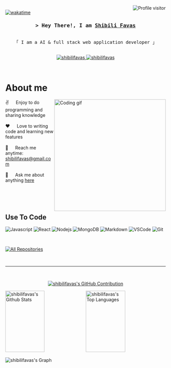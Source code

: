 
<a href="https://komarev.com/ghpvc/?username=shibilifavas">
  <img align="right" src="https://komarev.com/ghpvc/?username=shibilifavas&label=Visitors&color=0e75b6&style=flat" alt="Profile visitor" />
</a>

[![wakatime](https://wakatime.com/badge/user/eebb3dd8-d9b2-40de-9b88-6fd6cac99dbc.svg)](https://wakatime.com/@eebb3dd8-d9b2-40de-9b88-6fd6cac99dbc)

<!-- Intro  -->
<h3 align="center">
        <samp>&gt; Hey There!, I am
                <b><a target="_blank" href="https://www.shibilifavas.me">Shibili Favas</a></b>
        </samp>
</h3>


<p align="center"> 
  <samp>
<!--     <a href="https://www.google.com/search?q=Al+Siam">「 Google Me 」</a> -->
    <br>
    「 I am a AI & full stack web application developer 」
    <br>
    <br>
  </samp>
</p>

<p align="center">
 <a href="https://www.shibilifavas.me" target="blank">
  <img src="https://img.shields.io/badge/Website-DC143C?style=for-the-badge&logo=medium&logoColor=white" alt="shibilifavas" />
 </a>
 <a href="https://linkedin.com/in/shibilifavas" target="_blank">
  <img src="https://img.shields.io/badge/LinkedIn-0077B5?style=for-the-badge&logo=linkedin&logoColor=white" alt="shibilifavas"/>
 </a>
 <!-- <a href="https://dev.to/shibilifavas" target="_blank">
  <img src="https://img.shields.io/badge/dev.to-0A0A0A?style=for-the-badge&logo=dev.to&logoColor=white" alt="shibilifavas" />
 </a> -->
<!--  <a href="https://twitter.com/_shibilifavas" target="_blank">
  <img src="https://img.shields.io/badge/Twitter-1DA1F2?style=for-the-badge&logo=twitter&logoColor=white" />
 </a>
 <a href="https://instagram.com/_shibilifavas" target="_blank">
  <img src="https://img.shields.io/badge/Instagram-fe4164?style=for-the-badge&logo=instagram&logoColor=white" alt="shibilifavas" />
 </a> 
 <a href="https://facebook.com/shibilifavas.dev" target="_blank">
  <img src="https://img.shields.io/badge/Facebook-20BEFF?&style=for-the-badge&logo=facebook&logoColor=white" alt="shibilifavas"  />
  </a>  -->
</p>
<br />

<!-- About Section -->
 # About me
 
<p>
 <img align="right" width="350" src="/assets/programmer.gif" alt="Coding gif" />
  
 ✌️ &emsp; Enjoy to do programming and sharing knowledge <br/><br/>
 ❤️ &emsp; Love to writing code and learning new features<br/><br/>
 📧 &emsp; Reach me anytime: shibilifavas@gmail.com<br/><br/>
 💬 &emsp; Ask me about anything [here](https://github.com/shibilifavas/issues)

</p>

<br/>
<br/>
<br/>

## Use To Code

![Javascript](https://img.shields.io/badge/Javascript-F0DB4F?style=for-the-badge&labelColor=black&logo=javascript&logoColor=F0DB4F)
![React](https://img.shields.io/badge/-React-61DBFB?style=for-the-badge&labelColor=black&logo=react&logoColor=61DBFB)
![Nodejs](https://img.shields.io/badge/Nodejs-3C873A?style=for-the-badge&labelColor=black&logo=node.js&logoColor=3C873A)
![MongoDB](https://img.shields.io/badge/MongoDB-4EA94B?style=for-the-badge&logo=mongodb&logoColor=white)
![Markdown](https://img.shields.io/badge/Markdown-000000?style=for-the-badge&logo=markdown&logoColor=white)
![VSCode](https://img.shields.io/badge/Visual_Studio-0078d7?style=for-the-badge&logo=visual%20studio&logoColor=white)
![Git](https://img.shields.io/badge/Git-F05032?style=for-the-badge&logo=git&logoColor=white)

<br/>
<p align="left">
  <a href="https://github.com/shibilifavas?tab=repositories" target="_blank"><img alt="All Repositories" title="All Repositories" src="https://img.shields.io/badge/-All%20Repos-2962FF?style=for-the-badge&logo=koding&logoColor=white"/></a>
</p>

<br/>
<hr/>
<br/>

<p align="center">
  <a href="https://github.com/shibilifavas">
    <img src="https://github-profile-summary-cards.vercel.app/api/cards/profile-details?username=shibilifavas&theme=radical" alt="shibilifavas's GitHub Contribution"/>
  </a>
</p>

<a> 
    <a href="https://github.com/shibilifavas"><img alt="shibilifavas's Github Stats" src="https://denvercoder1-github-readme-stats.vercel.app/api?username=shibilifavas&show_icons=true&count_private=true&theme=react&border_color=7F3FBF&bg_color=0D1117&title_color=F85D7F&icon_color=F8D866" height="192px" width="49.5%"/></a>
  <a href="https://github.com/shibilifavas"><img alt="shibilifavas's Top Languages" src="https://denvercoder1-github-readme-stats.vercel.app/api/top-langs/?username=shibilifavas&langs_count=8&layout=compact&theme=react&border_color=7F3FBF&bg_color=0D1117&title_color=F85D7F&icon_color=F8D866" height="192px" width="49.5%"/></a>
  <br/>
</a>


![shibilifavas's Graph](https://github-readme-activity-graph.vercel.app/graph?username=shibilifavas&custom_title=Shibili%20Favas's%20GitHub%20Activity%20Graph&bg_color=0D1117&color=7F3FBF&line=7F3FBF&point=7F3FBF&area_color=FFFFFF&title_color=FFFFFF&area=true)



